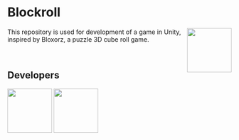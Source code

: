 Blockroll
============
<img align="right" width="100" height="100" src="https://github.com/fpoljcic/blockroll/blob/main/Assets/Background/Nebula%20Red.png">

This repository is used for development of a game in Unity, inspired by Bloxorz, a puzzle 3D cube roll game.

<br />

## Developers

<a href="https://github.com/fpoljcic" target="_blank"><img width="100px" height="100px" src="https://github.com/fpoljcic.png"></a>
<a href="https://github.com/amra-music" target="_blank"><img width="100px" height="100px" src="https://github.com/amra-music.png"></a>
